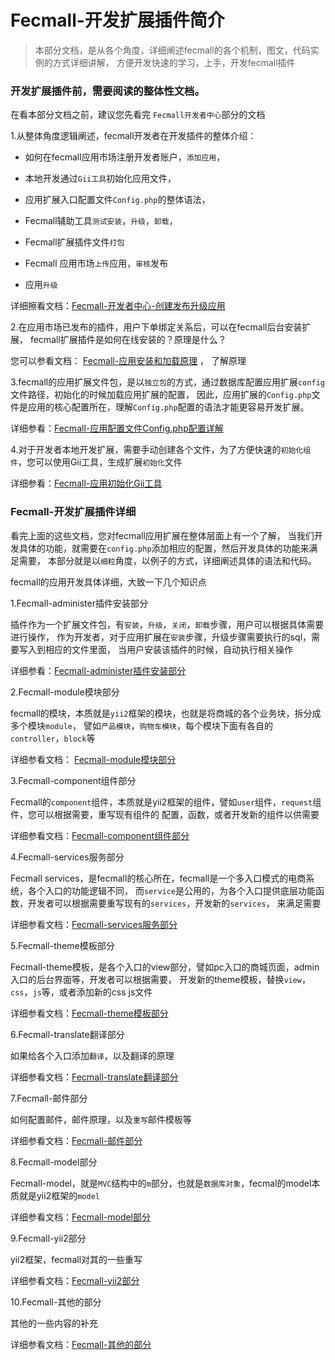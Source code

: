 Fecmall-开发扩展插件简介
=============

> 本部分文档，是从各个角度，详细阐述fecmall的各个机制，图文，代码实例的方式详细讲解，
方便开发快速的学习，上手，开发fecmall插件


### 开发扩展插件前，需要阅读的整体性文档。

在看本部分文档之前，建议您先看完 `Fecmall开发者中心`部分的文档


1.从整体角度逻辑阐述，fecmall开发者在开发插件的整体介绍：

- 如何在fecmall应用市场注册开发者账户，`添加应用`，

- 本地开发通过`Gii工具`初始化应用文件，

- 应用扩展入口配置文件`Config.php`的整体语法，

- Fecmall辅助工具`测试安装`，`升级`，`卸载`，

- Fecmall扩展插件文件`打包`

- Fecmall 应用市场`上传`应用，`审核`发布

- 应用`升级`

详细擦看文档：[Fecmall-开发者中心-创建发布升级应用](fecmall-addons-developer-center.md)


2.在应用市场已发布的插件，用户下单绑定关系后，可以在fecmall后台安装扩展，
fecmall扩展插件是如何在线安装的？原理是什么？

您可以参看文档：
[Fecmall-应用安装和加载原理](fecmall-addons-developer.md) ， 了解原理

3.fecmall的应用扩展文件包，是以`独立包`的方式，通过数据库配置应用扩展`config`文件路径，初始化的时候加载应用扩展的配置，
因此，应用扩展的`Config.php`文件是应用的核心配置所在，理解`Config.php`配置的语法才能更容易开发扩展。

详细参看：[Fecmall-应用配置文件Config.php配置详解](fecmall-addons-developer-config-example.md)

4.对于开发者本地开发扩展，需要手动创建各个文件，为了方便快速的`初始化组件`，您可以使用Gii工具，生成扩展`初始化`文件

详细参看：[Fecmall-应用初始化Gii工具](fecmall-addons-developer-init-tools.md)




### Fecmall-开发扩展插件详细


看完上面的这些文档，您对fecmall应用扩展在整体层面上有一个了解，
当我们开发具体的功能，就需要在`config.php`添加相应的配置，然后开发具体的功能来满足需要，
本部分就是以`细粒`角度，以例子的方式，详细阐述具体的语法和代码。


fecmall的应用开发具体详细，大致一下几个知识点

1.Fecmall-administer插件安装部分

插件作为一个扩展文件包，有`安装`，`升级`，`关闭`，`卸载`步骤，用户可以根据具体需要进行操作，
作为开发者，对于应用扩展在`安装`步骤，升级步骤需要执行的sql，需要写入到相应的文件里面，
当用户安装该插件的时候，自动执行相关操作

详细参看：[Fecmall-administer插件安装部分](fecmall-addons-developer-sz-administer.md)


2.Fecmall-module模块部分

fecmall的模块，本质就是`yii2`框架的模块，也就是将商城的各个业务块，拆分成多个模块`module`，
譬如`产品模块`，`购物车模块`，每个模块下面有各自的`controller`，`block`等

详细参看文档： [Fecmall-module模块部分](fecmall-addons-developer-sz-module.md)

3.Fecmall-component组件部分

Fecmall的`component`组件，本质就是yii2框架的组件，譬如`user`组件，`request`组件，您可以根据需要，重写现有组件的
配置，函数，或者开发新的组件以供需要

详细参看文档：[Fecmall-component组件部分](fecmall-addons-developer-sz-component.md)


4.Fecmall-services服务部分

Fecmall services，是fecmall的核心所在，fecmall是一个多入口模式的电商系统，各个入口的功能逻辑不同，
而`service`是公用的，为各个入口提供底层功能函数，开发者可以根据需要重写现有的`services`，开发新的`services`，
来满足需要

详细参看文档：[Fecmall-services服务部分](fecmall-addons-developer-sz-services.md)


5.Fecmall-theme模板部分

Fecmall-theme模板，是各个入口的view部分，譬如pc入口的商城页面，admin入口的后台界面等，开发者可以根据需要，
开发新的theme模板，替换`view`，`css`，`js`等，或者添加新的css js文件

详细参看文档：[Fecmall-theme模板部分](fecmall-addons-developer-sz-theme.md)


6.Fecmall-translate翻译部分

如果给各个入口添加`翻译`，以及翻译的原理

详细参看文档：[Fecmall-translate翻译部分](fecmall-addons-developer-sz-translate.md)


7.Fecmall-邮件部分

如何配置邮件，邮件原理，以及`重写`邮件模板等

详细参看文档：[Fecmall-邮件部分](fecmall-addons-developer-sz-email.md)


8.Fecmall-model部分

Fecmall-model，就是`MVC`结构中的`m`部分，也就是`数据库对象`，fecmal的model本质就是yii2框架的`model`

详细参看文档：[Fecmall-model部分](fecmall-addons-developer-sz-model.md)


9.Fecmall-yii2部分

yii2框架，fecmall对其的一些重写

详细参看文档：[Fecmall-yii2部分](fecmall-addons-developer-sz-yii2.md)


10.Fecmall-其他的部分

其他的一些内容的补充

详细参看文档：[Fecmall-其他的部分](fecmall-addons-developer-sz-other.md)





